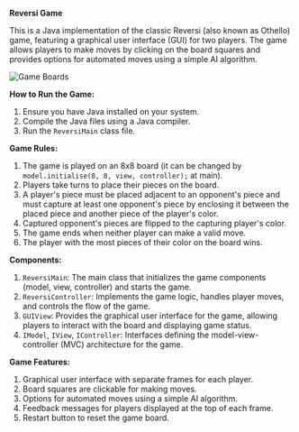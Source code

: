 **Reversi Game**

This is a Java implementation of the classic Reversi (also known as Othello) game, featuring a graphical user interface (GUI) for two players. The game allows players to make moves by clicking on the board squares and provides options for automated moves using a simple AI algorithm.

![Game Boards](src/image/game.png)

**How to Run the Game:**

1. Ensure you have Java installed on your system.
2. Compile the Java files using a Java compiler.
3. Run the `ReversiMain` class file.

**Game Rules:**

1. The game is played on an 8x8 board (it can be changed by `model.initialise(8, 8, view, controller);` at main).
2. Players take turns to place their pieces on the board.
3. A player's piece must be placed adjacent to an opponent's piece and must capture at least one opponent's piece by enclosing it between the placed piece and another piece of the player's color.
4. Captured opponent's pieces are flipped to the capturing player's color.
5. The game ends when neither player can make a valid move.
6. The player with the most pieces of their color on the board wins.

**Components:**

1. `ReversiMain`: The main class that initializes the game components (model, view, controller) and starts the game.
2. `ReversiController`: Implements the game logic, handles player moves, and controls the flow of the game.
3. `GUIView`: Provides the graphical user interface for the game, allowing players to interact with the board and displaying game status.
4. `IModel`, `IView`, `IController`: Interfaces defining the model-view-controller (MVC) architecture for the game.

**Game Features:**

1. Graphical user interface with separate frames for each player.
2. Board squares are clickable for making moves.
3. Options for automated moves using a simple AI algorithm.
4. Feedback messages for players displayed at the top of each frame.
5. Restart button to reset the game board.
